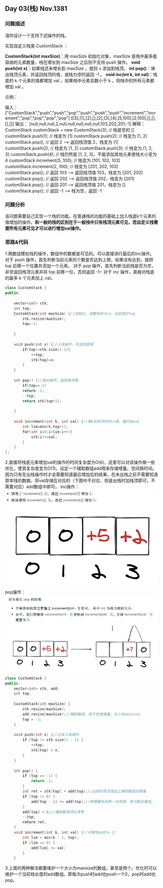 ## Day 03(栈) Nov.1381
### 问题描述
请你设计一个支持下述操作的栈。

实现自定义栈类 CustomStack ：

**CustomStack(int maxSize)**：用 maxSize 初始化对象，maxSize 是栈中最多能容纳的元素数量，栈在增长到 maxSize 之后则不支持 push 操作。
**void push(int x)**：如果栈还未增长到 maxSize ，就将 x 添加到栈顶。
**int pop()**：弹出栈顶元素，并返回栈顶的值，或栈为空时返回 -1 。
**void inc(int k, int val)**：栈底的 k 个元素的值都增加 val 。如果栈中元素总数小于 k ，则栈中的所有元素都增加 val 。

示例：

输入：
["CustomStack","push","push","pop","push","push","push","increment","increment","pop","pop","pop","pop"]
[[3],[1],[2],[],[2],[3],[4],[5,100],[2,100],[],[],[],[]]
输出：
[null,null,null,2,null,null,null,null,null,103,202,201,-1]
解释：
CustomStack customStack = new CustomStack(3); // 栈是空的 []
customStack.push(1); // 栈变为 [1]
customStack.push(2); // 栈变为 [1, 2]
customStack.pop(); // 返回 2 --> 返回栈顶值 2，栈变为 [1]
customStack.push(2); // 栈变为 [1, 2]
customStack.push(3); // 栈变为 [1, 2, 3]
customStack.push(4); // 栈仍然是 [1, 2, 3]，不能添加其他元素使栈大小变为 4
customStack.increment(5, 100); // 栈变为 [101, 102, 103]
customStack.increment(2, 100); // 栈变为 [201, 202, 103]
customStack.pop(); // 返回 103 --> 返回栈顶值 103，栈变为 [201, 202]
customStack.pop(); // 返回 202 --> 返回栈顶值 202，栈变为 [201]
customStack.pop(); // 返回 201 --> 返回栈顶值 201，栈变为 []
customStack.pop(); // 返回 -1 --> 栈为空，返回 -1

### 问题分析
该问题需要自己实现一个栈的功能。在普通栈的功能的基础上加入栈底k个元素的值增加的操作。**和一般的栈的区别在于一般栈中只有栈顶元素可见，而自定义栈需要所有元素可见才可以进行增加val操作。**

### 思路&代码
1.用数组模拟栈的操作，数组中的数都是可见的。可以直接进行最后的inc操作。
对于 push 操作，首先判断当前元素的个数是否达到上限，如果没有达到，就把 top 后移一个位置并添加一个元素。
对于 pop 操作，首先判断当前栈是否为空，非空返回栈顶元素并将 top 前移一位，否则返回 -1−
对于 inc 操作，直接对栈底的最多 k 个元素加上 val。
``` c++
class CustomStack {
public:

    vector<int> stk;
    int top;
    CustomStack(int maxSize) {//初始化，调整栈的大小，设定指针top
        stk.resize(maxSize);
        top=-1;

    }
    
    void push(int x) {//入栈操作，先加后赋值
        if(top!=stk.size()-1){
            ++top;
            stk[top]=x;
        }
    }
    
    int pop() {//弹出操作，返回栈顶值
        if(top==-1)
        return -1;
        --top;
        return stk[top+1];
        
    }
    
    void increment(int k, int val) {//取k和栈顶的较小值。遍历加val
        int lim=min(k,top+1);
        for(int i=0;i<lim;i++){
            stk[i]+=val;
        }
    }
};
```
2.直接将栈底元素增加val的操作的时间复杂度为O(k)，这里可以对该操作做一些优化，使其复杂度变为O(1)。设定一个辅助数组add用来存储增量。空间换时间。因为只有在出栈操作时才会需要知道最后增加后的结果。在未出栈之前不需要知道原本栈的数据，将val存储在对应的（下图中不对应，但是出栈时加栈顶即可，不需要对应）add数组中即可。
inc操作：
![inc](https://github.com/destinyu/alg_study/blob/master/pic/inc.png)

pop操作：![pop](https://github.com/destinyu/alg_study/blob/master/pic/pop.png)


``` c++
class CustomStack {
public:
    vector<int> stk, add;
    int top;

    CustomStack(int maxSize) {
        stk.resize(maxSize);
        add.resize(maxSize);//辅助数组，用于存放增量。大小为maxszie。
        top = -1;
    }
    
    void push(int x) {//正常入栈操作
        if (top != stk.size() - 1) {
            ++top;
            stk[top] = x;
        }
    }
    
    int pop() {
        if (top == -1) {
            return -1;
        }
        int ret = stk[top] + add[top];//出栈时栈顶值加上辅助数组的增量
        if (top != 0) {
            add[top - 1] += add[top];//把增量向后移一位存储，有可能会叠加。
        }
        add[top] = 0;//辅助数组顶位清零
        --top;
        return ret;
    }
    void increment(int k, int val) {//只增加add[k-1]
        int lim = min(k - 1, top);
        if (lim >= 0) {
            add[lim] += val;
        }
    }

```
3.上面的两种解法都要维护一个大小为maxsize的数组，甚至是两个。优化时可以维护一个当前栈长度的add数组。即每次push时add也push一个0，pop时add也pop。

